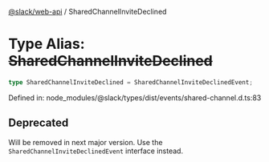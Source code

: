 [@slack/web-api](../index.md) / SharedChannelInviteDeclined

# Type Alias: ~~SharedChannelInviteDeclined~~

```ts
type SharedChannelInviteDeclined = SharedChannelInviteDeclinedEvent;
```

Defined in: node\_modules/@slack/types/dist/events/shared-channel.d.ts:83

## Deprecated

Will be removed in next major version. Use the `SharedChannelInviteDeclinedEvent` interface instead.
